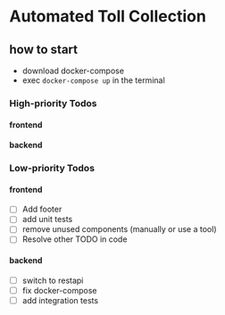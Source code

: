 # Automated Toll Collection

## how to start

- download docker-compose
- exec `docker-compose up` in the terminal

### High-priority Todos
#### frontend
#### backend


### Low-priority Todos

#### frontend

- [ ] Add footer
- [ ] add unit tests
- [ ] remove unused components (manually or use a tool)
- [ ] Resolve other TODO in code

#### backend
- [ ] switch to restapi
- [ ] fix docker-compose
- [ ] add integration tests
